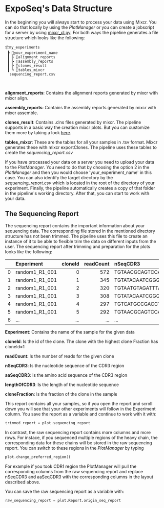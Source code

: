 # ExpoSeq's Data Structure

In the beginning you will always start to process your data using Mixcr. You can do that locally by using the *PlotManager* or you can create a jobscript for a server by using [mixcr_cl.py](mixcr_cl.py). For both ways the pipeline generates a file structure which looks like the following:

```
📦my_experiments
 ┣ 📂your_experiment_name
 ┃ ┣ 📂alignment_reports
 ┃ ┣ 📂assembly_reports
 ┃ ┣ 📂clones_result
 ┃ ┗ 📂tables_mixcr
  sequencing_report.csv
```
<br>

**alignment_reports**: Contains the alignment reports generated by mixcr with mixcr align.
 <br>

**assembly_reports**: Contains the assembly reports generated by mixcr with mixcr assemble.
 <br>

**clones_result**: Contains .clns files generated by mixcr. The pipeline supports in a basic way the creation mixcr plots. But you can customize them more by taking a look [here](https://mixcr.com/mixcr/reference/mixcr-exportPlots/).

**tables_mixcr**: These are the tables for all your samples in .tsv format. Mixcr generates these with mixcr exportClones. The pipeline uses these tables to create the *sequencing_report.csv*

If you have processed your data on a server you need to upload your data to the *PlotManager*. You need to do that by choosing the option 2 in the *PlotManager* and then you would choose 'your_experiment_name' in this case. You can also identify the target directory by the *sequencing_report.csv* which is located in the root of the directory of your experiment.
Finally, the pipeline automatically creates a copy of that folder in the pipeline's working directory. After that, you can start to work with your data.

## The Sequencing Report

The sequencing report contains the important information about your sequencing data. The corresponding file stored in the mentioned directory structure has not been trimmed. The pipeline uses this file to create an instance of it to be able to flexible trim the data on different inputs from the user. The sequencing report after trimming and preparation for the plots looks like the following: 


|    | Experiment     |   cloneId |   readCount | nSeqCDR3                                                     | aaSeqCDR3            |   lengthOfCDR3 |   cloneFraction |
|---:|:---------------|----------:|------------:|:-------------------------------------------------------------|:---------------------|---------------:|----------------:|
|  0 | random1_R1_001 |         0 |         572 | TGTAACGCAGTCCACTCTAGGTGGCAAGCTATGACCCGCTGG                   | CNAVHSRWQAMTRW       |             42 |       0.0530661 |
|  1 | random1_R1_001 |         1 |         345 | TGTATACAATCGGGAACGGATCGTAGG                                  | CIQSGTDRR            |             27 |       0.0320067 |
|  2 | random1_R1_001 |         2 |         320 | TGTAATGTAGATTTAACGGTGGTGGACGGTAGGCACCTTCCACGGGGCGACTACTGG    | CNVDLTVVDGRHLPRGDYW  |             57 |       0.0296874 |
|  3 | random1_R1_001 |         3 |         308 | TGTATACAATCGGGAACGAGTCGTAGG                                  | CIQSGTSRR            |             27 |       0.0285741 |
|  4 | random1_R1_001 |         4 |         297 | TGTCATGCCGACCTAAGAGTACGCGACGGGGTAAGGGGTGACTACTGG             | CHADLRVRDGVRGDYW     |             48 |       0.0275536 |
|  5 | random1_R1_001 |         5 |         292 | TGTAACGCAGTCCACTCTAGGTGGCAAGCTATGACCCACTGG                   | CNAVHSRWQAMTHW       |             42 |       0.0270897 |
|  6 | ... |         ... |         ... | ...                   | ...       |             ... |       ... |


**Experiment**: Contains the name of the sample for the given data
 <br>

**cloneId**: Is the id of the clone. The clone with the highest clone Fraction has cloneId=1
 <br>

**readCount**: Is the number of reads for the given clone
 <br>

**nSeqCDR3**: Is the nucleotide sequence of the CDR3 region
 <br>

**aaSeqCDR3**: Is the amino acid sequence of the CDR3 region
 <br>

**lengthOfCDR3**: Is the length of the nucleotide sequence
 <br>

**cloneFraction**: Is the fraction of the clone in the sample
 <br>

 This report contains all your samples, so if you open the report and scroll down you will see that your other experiments will follow in the Experiment column. You save the report as a variable and continue to work with it with: 

 ```python
 trimmed_report = plot.sequencing_report
 ```

 In contrast, the raw sequencing report contains more columns and more rows. For instace, if you sequenced multiple regions of the heavy chain, the corresponding data for these chains will be stored in the raw sequencing report. You can switch to these regions in the *PlotManager* by typing

 ```python
plot.change_preferred_region()
 ```

 For example if you took CDR1 region the PlotManager will pull the corresponding columns from the raw sequencing report and replace nSeqCDR3 and aaSeqCDR3 with the corresponding columns in the layout described above.

You can save the raw sequencing report as a variable with:

```python
raw_sequencing_report = plot.Report.origin_seq_report
```



